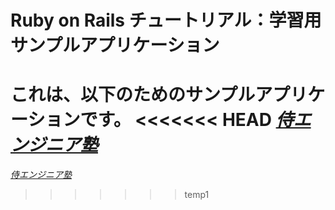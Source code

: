 # Ruby on Rails チュートリアル：学習用サンプルアプリケーション

これは、以下のためのサンプルアプリケーションです。
<<<<<<< HEAD
[*侍エンジニア塾*](http://www.sejuku.net/)
=======
[*侍エンジニア塾*](http://www.sejuku.net/)
>>>>>>> temp1
